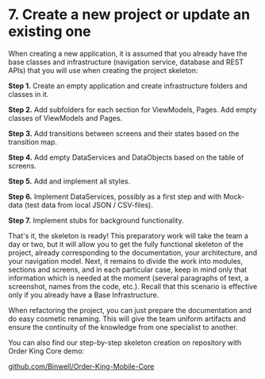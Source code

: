 # 7. Create a new project or update an existing one

When creating a new application, it is assumed that you already have the base classes and infrastructure \(navigation service, database and REST APIs\) that you will use when creating the project skeleton:

**Step 1.** Create an empty application and create infrastructure folders and classes in it.

**Step 2.** Add subfolders for each section for ViewModels, Pages. Add empty classes of ViewModels and Pages.

**Step 3.** Add transitions between screens and their states based on the transition map.

**Step 4.** Add empty DataServices and DataObjects based on the table of screens. 

**Step 5.** Add and implement all styles.

**Step 6.** Implement DataServices, possibly as a first step and with Mock-data (test data from local JSON / CSV-files).

**Step 7.** Implement stubs for background functionality.

That's it, the skeleton is ready! This preparatory work will take the team a day or two, but it will allow you to get the fully functional skeleton of the project, already corresponding to the documentation, your architecture, and your navigation model. Next, it remains to divide the work into modules, sections and screens, and in each particular case, keep in mind only that information which is needed at the moment \(several paragraphs of text, a screenshot, names from the code, etc.\). Recall that this scenario is effective only if you already have a Base Infrastructure.

When refactoring the project, you can just prepare the documentation and do easy cosmetic renaming. This will give the team uniform artifacts and ensure the continuity of the knowledge from one specialist to another.

You can also find our step-by-step skeleton creation on repository with Order King Core demo:

[github.com/Binwell/Order-King-Mobile-Core](https://github.com/Binwell/Order-King-Mobile-Core/commits/master)
